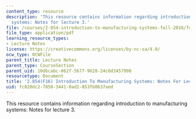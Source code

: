 ```yaml
---
content_type: resource
description: 'This resource contains information regarding introduction to manufacturing
  systems: Notes for lecture 3.'
file: /courses/2-854-introduction-to-manufacturing-systems-fall-2016/fc020dc2785034410ad2853fb0637aed_MIT2_854F16_IndependenceEx.pdf
file_type: application/pdf
learning_resource_types:
- Lecture Notes
license: https://creativecommons.org/licenses/by-nc-sa/4.0/
ocw_type: OCWFile
parent_title: Lecture Notes
parent_type: CourseSection
parent_uid: 10dbcabc-062f-5677-9628-24c6d3457998
resourcetype: Document
title: '2.854(F16) Introduction To Manufacturing Systems: Notes For Lecture 3'
uid: fc020dc2-7850-3441-0ad2-853fb0637aed
---
```

This resource contains information regarding introduction to manufacturing systems: Notes for lecture 3.